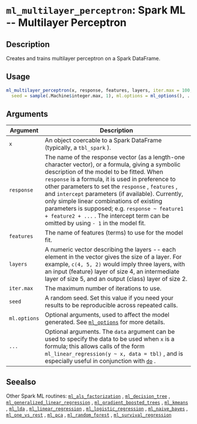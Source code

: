 # `ml_multilayer_perceptron`: Spark ML -- Multilayer Perceptron

## Description


 Creates and trains multilayer perceptron on a Spark DataFrame.


## Usage

```r
ml_multilayer_perceptron(x, response, features, layers, iter.max = 100,
  seed = sample(.Machine$integer.max, 1), ml.options = ml_options(), ...)
```


## Arguments

Argument      |Description
------------- |----------------
```x```     |     An object coercable to a Spark DataFrame (typically, a `tbl_spark` ).
```response```     |     The name of the response vector (as a length-one character vector), or a formula, giving a symbolic description of the model to be fitted. When `response` is a formula, it is used in preference to other parameters to set the `response` , `features` , and `intercept`  parameters (if available). Currently, only simple linear combinations of existing parameters is supposed; e.g. `response ~ feature1 + feature2 + ...` . The intercept term can be omitted by using `- 1` in the model fit.
```features```     |     The name of features (terms) to use for the model fit.
```layers```     |     A numeric vector describing the layers -- each element in the vector gives the size of a layer. For example, `c(4, 5, 2)` would imply three layers, with an input (feature) layer of size 4, an intermediate layer of size 5, and an output (class) layer of size 2.
```iter.max```     |     The maximum number of iterations to use.
```seed```     |     A random seed. Set this value if you need your results to be reproducible across repeated calls.
```ml.options```     |     Optional arguments, used to affect the model generated. See [`ml_options`](ml_options.html) for more details.
```...```     |     Optional arguments. The `data` argument can be used to specify the data to be used when `x` is a formula; this allows calls of the form `ml_linear_regression(y ~ x, data = tbl)` , and is especially useful in conjunction with [`do`](do.html) .

## Seealso


 Other Spark ML routines: [`ml_als_factorization`](ml_als_factorization.html) ,
  [`ml_decision_tree`](ml_decision_tree.html) ,
  [`ml_generalized_linear_regression`](ml_generalized_linear_regression.html) ,
  [`ml_gradient_boosted_trees`](ml_gradient_boosted_trees.html) ,
  [`ml_kmeans`](ml_kmeans.html) , [`ml_lda`](ml_lda.html) ,
  [`ml_linear_regression`](ml_linear_regression.html) ,
  [`ml_logistic_regression`](ml_logistic_regression.html) ,
  [`ml_naive_bayes`](ml_naive_bayes.html) ,
  [`ml_one_vs_rest`](ml_one_vs_rest.html) , [`ml_pca`](ml_pca.html) ,
  [`ml_random_forest`](ml_random_forest.html) ,
  [`ml_survival_regression`](ml_survival_regression.html) 


